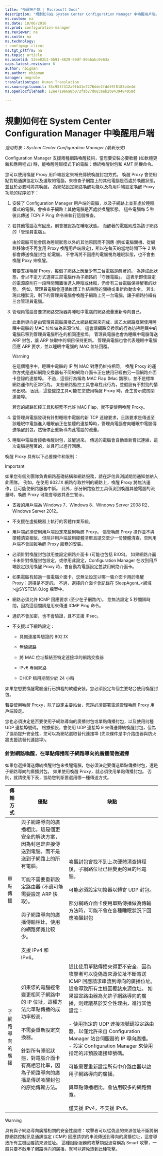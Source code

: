 ```yaml
---
title: "喚醒用戶端 | Microsoft Docs"
description: "規劃如何在 System Center Configuration Manager 中喚醒用戶端。"
ms.custom: na
ms.date: 10/06/2016
ms.prod: configuration-manager
ms.reviewer: na
ms.suite: na
ms.technology:
- configmgr-client
ms.tgt_pltfrm: na
ms.topic: article
ms.assetid: 52ee82b2-0b91-4829-89df-80a6abc0e63a
caps.latest.revision: 6
author: nbigman
ms.author: nbigman
manager: angrobe
translationtype: Human Translation
ms.sourcegitcommit: 55c953f312a9fb31e7276dde2fdd59f8183b4e4d
ms.openlocfilehash: 12ee719a6a8b072fab27d083aeb2b8439484058d

---
```

# <a name="plan-how-to-wake-up-clients-in-system-center-configuration-manager"></a>規劃如何在 System Center Configuration Manager 中喚醒用戶端

*適用對象：System Center Configuration Manager (最新分支)*

 Configuration Manager 支援兩種網路喚醒技術，當您要安裝必要軟體 (如軟體更新和應用程式) 時，能喚醒睡眠模式下的電腦：傳統喚醒封包和 AMT 開機命令。  

您可以使用喚醒 Proxy 用戶端設定來補充傳統喚醒封包方式。 喚醒 Proxy 會使用點對點通訊協定以及選取的電腦，來檢查子網路上的其他電腦是否處於喚醒狀態，並且於必要時將其喚醒。 為網站設定網路喚醒功能以及為用戶端設定喚醒 Proxy 功能的程序如下：  

1.  安裝了 Configuration Manager 用戶端的電腦，以及子網路上並非處於睡眠模式的電腦，會檢查子網路上其他電腦是否處於喚醒狀態。 這些電腦每 5 秒彼此傳送 TCP/IP Ping 命令來執行這個檢查。  

2.  若其他電腦沒有回應，則會被認為在睡眠狀態。 而醒著的電腦則成為該子網路的「管理員電腦」。  

     由於電腦可能會因為睡眠狀態以外的其他原因而不回應 (例如電腦關機、從網路移除或不再套用 Proxy 喚醒用戶端設定)，所以在每天的當地時間下午 2 點都會傳送喚醒封包 給電腦。 不會再將不回應的電腦視為睡眠狀態，也不會由喚醒 Poxy 來喚醒。  

     若要支援喚醒 Proxy，每個子網路上應至少有三台電腦是醒著的。 為達成此狀態，會以不定方式選擇三部電腦作為子網路的「守護電腦」。 這表示即使設定的電源原則在一段時間閒置後進入睡眠或休眠，仍會有三台電腦保持醒著的狀態。 例如，管理員電腦會遵循維護工作結束時的關機或重新啟動命令。 若出現此種狀況，剩下的管理員電腦會喚醒子網路上另一台電腦，讓子網路持續有三台管理員電腦。  

3.  管理員電腦會要求網路交換器將睡眠中電腦的網路流量重新導向自己。  

     此重新導向是由管理員電腦廣播乙太網路框架來完成，該乙太網路框架使用睡眠中電腦的 MAC 位址做為來源位址。 這會讓網路交換器的行為彷彿睡眠中的電腦已移到管理員電腦所在的相同連接埠。 管理員電腦也會為睡眠中電腦傳送 ARP 封包，讓 ARP 快取中的項目保持更新。 管理員電腦也會代表睡眠中電腦回應 ARP 要求，並以睡眠中電腦的 MAC 位址回覆。  

    > [!WARNING]  
    >  在這個程序中，睡眠中電腦的 IP 到 MAC 對應仍維持相同。 喚醒 Proxy 的運作方式是通知網路交換器有不同的網路介面卡正在使用已經由另一個網路介面卡登錄的連接埠。 不過，這個行為稱為 MAC Flap (Mac 飄移)，並不是標準網路運作的正常行為。 某些網路監控工具會尋找此行為，並假設有不對勁的情形出現。 因此，這些監控工具可能在您使用喚醒 Proxy 時，產生警示或關閉連接埠。  
    >   
    >  若您的網路監控工具和服務不允許 MAC Flap，就不要使用喚醒 Proxy。  

4.  當管理員電腦發現有針對睡眠中電腦的新 TCP 連線要求，且該要求是傳送至該睡眠中電腦進入睡眠前正在接聽的連接埠時，管理員電腦會向睡眠中電腦傳送喚醒封包，然後停止重新導向此電腦的流量。  

5.  睡眠中電腦會接收喚醒封包，並醒過來。 傳送的電腦會自動重新嘗試連線，這次電腦是醒著的，並且可以進行回應。  

 喚醒 Proxy 具有以下必要條件和限制：  

> [!IMPORTANT]  
>  如果您有個別團隊負責網路基礎結構和網路服務，請在評估與測試期間通知並納入此團隊。 例如，在使用 802.1X 網路存取控制的網路上，喚醒 Proxy 將無法運作，且可能使網路服務中斷。 此外，部分網路監控工具偵測到喚醒其他電腦的流量時，喚醒 Proxy 可能會導致其產生警示。  

-   支援的用戶端為 Windows 7、Windows 8、Windows Server 2008 R2、Windows Server 2012。  

-   不支援在虛擬機器上執行的客體作業系統。  

-   用戶端必須使用用戶端設定來啟用喚醒 Proxy。 儘管喚醒 Proxy 操作並不與硬體清查相依，但除非用戶端啟用硬體清單且提交至少一份硬體清查，否則用戶端不會回報喚醒 Proxy 服務的安裝。  

-   必須針對喚醒封包啟用並設定網路介面卡 (可能也包括 BIOS)。 如果網路介面卡未針對喚醒封包設定，或停用此設定，Configuration Manager 在收到用戶端設定啟用喚醒 Proxy 時，會自動為電腦設定並啟用網路介面卡。  

-   如果電腦有超過一張電腦介面卡，您無法設定以哪一張介面卡用於喚醒 Proxy；選擇是不定的。 不過，選擇的介面卡會記錄在 SleepAgent_<網域\>@SYSTEM_0.log 檔案中。  

-   網路必須允許 ICMP 回應要求 (至少在子網路內)。 您無法設定 5 秒間隔時間，因為這個間隔是用來傳送 ICMP Ping 命令。  

-   通訊不會加密，也不會驗證，且不支援 IPsec。  

-   不支援以下網路設定：  

    -   具備連接埠驗證的 802.1X  

    -   無線網路  

    -   將 MAC 位址繫結至特定連接埠的網路交換器  

    -   IPv6 專用網路  

    -   DHCP 租用期間少於 24 小時  

如果您想要喚醒電腦進行已排程的軟體安裝，您必須設定每個主要站台使用喚醒封包。  

 若要使用喚醒 Proxy，除了設定主要站台，您還必須部署電源管理喚醒 Proxy 用戶端設定。  

您也必須決定是否要使用子網路導向的廣播封包或單點傳播封包，以及使用何種 UDP 連接埠號碼。 根據預設，會使用 UDP 連接埠 9 來傳送傳統喚醒封包，但為了協助提升安全性，您可以為網站選取替代連接埠 (先決條件是中介路由器與防火牆支援該替代連接埠)。  

### <a name="choose-between-unicast-and-subnet-directed-broadcast-for-wake-on-lan"></a>針對網路喚醒，在單點傳播和子網路導向的廣播間做選擇  
 如果您選擇傳送傳統喚醒封包來喚醒電腦，您必須決定要傳送單點傳播封包，還是子網路導向的廣播封包。 如果使用喚醒 Proxy，就必須使用單點傳播封包。 否則，就請使用下表，協助您判斷要選用哪一種傳送方式。  

|傳輸方式|優點|缺點|  
|-------------------------|---------------|------------------|  
|單點傳播|與子網路導向的廣播相比，這是個更安全的解決方案，因為封包是直接傳送到電腦，而不是送到子網路上的所有電腦。<br /><br /> 可能不需要重新設定路由器 (不過可能需要設定 ARP 快取)。<br /><br /> 與子網路導向的廣播傳輸相比，使用的網路頻寬比較少。<br /><br /> 支援 IPv4 和 IPv6。|喚醒封包會找不到上次硬體清查排程後，子網路位址已經變更的目的地電腦。<br /><br /> 可能必須設定切換器以轉寄 UDP 封包。<br /><br /> 部分網路介面卡使用單點傳播做為傳輸方法時，可能不會在各種睡眠狀況下回應喚醒封包|  
|子網路導向的廣播|如果您的電腦經常變更相同子網路中的 IP 位址，這種方法比單點傳播的成功率較高。<br /><br /> 不需要重新設定交換器。<br /><br /> 針對所有睡眠狀態，對電腦介面卡有高相容比率，因為子網路導向的廣播是傳送喚醒封包的原始傳輸方法。|這比使用單點傳播來得更不安全，因為攻擊者可以從偽造來源位址不斷寄送 ICMP 回應請求串流到導向的廣播位址。 這會導致所有主機回覆該來源位址。 如果設定路由器為允許子網路導向的廣播，則建議基於安全性理由，進行其他設定：<br /><br /> -   使用指定的 UDP 連接埠號碼設定路由器，以僅允許來自 Configuration Manager 站台伺服器的 IP 導向廣播。<br />-   設定 Configuration Manager 來使用指定的非預設連接埠號碼。<br /><br /> 可能需要重新設定所有中介路由器以啟用子網路導向的廣播。<br /><br /> 與單點傳播相比，會佔用較多的網路頻寬。<br /><br /> 僅支援 IPv4，不支援 IPv6。|  

> [!WARNING]  
>  具有與子網路導向廣播相關的安全性風險：攻擊者可以從偽造的來源位址不斷將網際網路控制訊息通訊協定 (ICMP) 回應請求的串流傳送到導向的廣播位址，這會導致所有主機回覆該來源位址。 這種阻斷服務的攻擊類型通常稱為 Smurf 攻擊，一般只要不啟用子網路導向的廣播，就可以避免遭到此種攻擊。



<!--HONumber=Dec16_HO3-->



